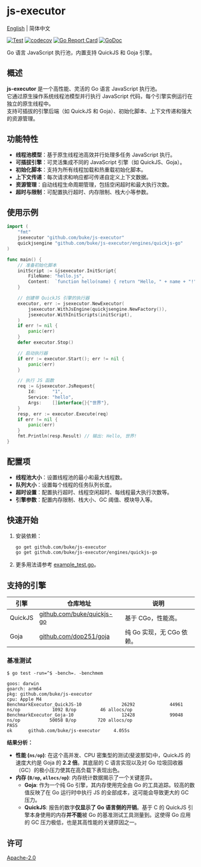 # js-executor
[English](README.md) | 简体中文

[![Test](https://github.com/buke/js-executor/workflows/Test/badge.svg)](https://github.com/buke/js-executor/actions?query=workflow%3ATest)
[![codecov](https://codecov.io/gh/buke/js-executor/graph/badge.svg?token=dEKb74zdFq)](https://codecov.io/gh/buke/js-executor)
[![Go Report Card](https://goreportcard.com/badge/github.com/buke/js-executor)](https://goreportcard.com/report/github.com/buke/js-executor)
[![GoDoc](https://pkg.go.dev/badge/github.com/buke/js-executor?status.svg)](https://pkg.go.dev/github.com/buke/js-executor?tab=doc)

Go 语言 JavaScript 执行池，内置支持 QuickJS 和 Goja 引擎。

## 概述

**js-executor** 是一个高性能、灵活的 Go 语言 JavaScript 执行池。  
它通过原生操作系统线程池模型并行执行 JavaScript 代码，每个引擎实例运行在独立的原生线程中。  
支持可插拔的引擎后端（如 QuickJS 和 Goja）、初始化脚本、上下文传递和强大的资源管理。

## 功能特性

- **线程池模型**：基于原生线程池高效并行处理多任务 JavaScript 执行。
- **可插拔引擎**：可灵活集成不同的 JavaScript 引擎（如 QuickJS、Goja）。
- **初始化脚本**：支持为所有线程加载和热重载初始化脚本。
- **上下文传递**：每次请求和响应都可传递自定义上下文数据。
- **资源管理**：自动线程生命周期管理，包括空闲超时和最大执行次数。
- **超时与限制**：可配置执行超时、内存限制、栈大小等参数。

## 使用示例

```go
import (
    "fmt"
    jsexecutor "github.com/buke/js-executor"
    quickjsengine "github.com/buke/js-executor/engines/quickjs-go"
)

func main() {
    // 准备初始化脚本
    initScript := &jsexecutor.InitScript{
        FileName: "hello.js",
        Content:  `function hello(name) { return "Hello, " + name + "!"; }`,
    }

    // 创建带 QuickJS 引擎的执行器
    executor, err := jsexecutor.NewExecutor(
        jsexecutor.WithJsEngine(quickjsengine.NewFactory()),
        jsexecutor.WithInitScripts(initScript),
    )
    if err != nil {
        panic(err)
    }
    defer executor.Stop()

    // 启动执行器
    if err := executor.Start(); err != nil {
        panic(err)
    }

    // 执行 JS 函数
    req := &jsexecutor.JsRequest{
        Id:      "1",
        Service: "hello",
        Args:    []interface{}{"世界"},
    }
    resp, err := executor.Execute(req)
    if err != nil {
        panic(err)
    }
    fmt.Println(resp.Result) // 输出: Hello, 世界!
}
```

## 配置项

- **线程池大小**：设置线程池的最小和最大线程数。
- **队列大小**：设置每个线程的任务队列长度。
- **超时设置**：配置执行超时、线程空闲超时、每线程最大执行次数等。
- **引擎参数**：配置内存限制、栈大小、GC 阈值、模块导入等。

## 快速开始

1. 安装依赖：
    ```sh
    go get github.com/buke/js-executor
    go get github.com/buke/js-executor/engines/quickjs-go
    ```

2. 更多用法请参考 [example_test.go](./example_test.go)。

## 支持的引擎

| 引擎    | 仓库地址                                                       | 说明                         |
|---------|------------------------------------------------------------------|------------------------------|
| QuickJS | [github.com/buke/quickjs-go](https://github.com/buke/quickjs-go) | 基于 CGo，性能高。           |
| Goja    | [github.com/dop251/goja](https://github.com/dop251/goja)         | 纯 Go 实现，无 CGo 依赖。    |

### 基准测试
```shell
$ go test -run=^$ -bench=. -benchmem

goos: darwin
goarch: arm64
pkg: github.com/buke/js-executor
cpu: Apple M4
BenchmarkExecutor_QuickJS-10               26292             44961 ns/op            1092 B/op         46 allocs/op
BenchmarkExecutor_Goja-10                  12428             99048 ns/op           50058 B/op        720 allocs/op
PASS
ok      github.com/buke/js-executor     4.055s
```

**结果分析：**

*   **性能 (`ns/op`)**: 在这个高并发、CPU 密集型的测试(斐波那契)中，QuickJS 的速度大约是 Goja 的 **2.2 倍**。其底层的 C 语言实现以及对 Go 垃圾回收器（GC）的极小压力使其在高负载下表现出色。
*   **内存 (`B/op`, `allocs/op`)**: 内存统计数据揭示了一个关键差异。
    *   **Goja**: 作为一个纯 Go 引擎，其内存使用完全由 Go 的工具追踪。较高的数值反映了在 Go 运行时中执行 JS 的全部成本，这可能会导致更大的 GC 压力。
    *   **QuickJS**: 报告的数字**仅显示了 Go 语言侧的开销**。基于 C 的 QuickJS 引擎本身使用的内存**并不能**被 Go 的基准测试工具测量到。这使得 Go 应用的 GC 压力极低，也是其高性能的关键原因之一。


## 许可

[Apache-2.0](LICENSE)